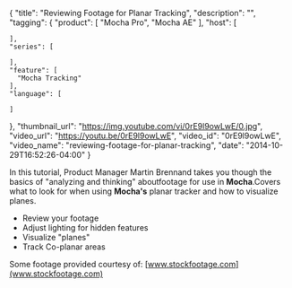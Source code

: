 {
  "title": "Reviewing Footage for Planar Tracking",
  "description": "",
  "tagging": {
    "product": [
      "Mocha Pro",
      "Mocha AE"
    ],
    "host": [

    ],
    "series": [

    ],
    "feature": [
      "Mocha Tracking"
    ],
    "language": [

    ]
  },
  "thumbnail_url": "https://img.youtube.com/vi/0rE9l9owLwE/0.jpg",
  "video_url": "https://youtu.be/0rE9l9owLwE",
  "video_id": "0rE9l9owLwE",
  "video_name": "reviewing-footage-for-planar-tracking",
  "date": "2014-10-29T16:52:26-04:00"
}

In this tutorial, Product Manager Martin Brennand takes you though the basics
of "analyzing and thinking" aboutfootage for use in **Mocha**.Covers what to
look for when using **Mocha's** planar tracker and how to visualize planes.

  * Review your footage
  * Adjust lighting for hidden features
  * Visualize "planes"
  * Track Co-planar areas

Some footage provided courtesy of:
[www.stockfootage.com](www.stockfootage.com)
